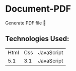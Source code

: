<h1> Document-PDF</h1>
Generate PDF file 📒

<h2> Technologies Used: </h2>

<table>
<tr>

<td> Html </td>
<td> Css </td>
<td> JavaScript </td>

<tr>
<td> 5.1 </td>
<td> 3.1 </td>
<td> JavaScript </td>

</tr>

</tr>
</table>
